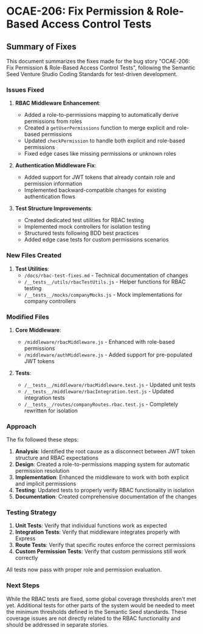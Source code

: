 # OCAE-206: Fix Permission & Role-Based Access Control Tests

## Summary of Fixes

This document summarizes the fixes made for the bug story "OCAE-206: Fix Permission & Role-Based Access Control Tests", following the Semantic Seed Venture Studio Coding Standards for test-driven development.

### Issues Fixed

1. **RBAC Middleware Enhancement**:
   - Added a role-to-permissions mapping to automatically derive permissions from roles
   - Created a `getUserPermissions` function to merge explicit and role-based permissions
   - Updated `checkPermission` to handle both explicit and role-based permissions
   - Fixed edge cases like missing permissions or unknown roles

2. **Authentication Middleware Fix**:
   - Added support for JWT tokens that already contain role and permission information
   - Implemented backward-compatible changes for existing authentication flows

3. **Test Structure Improvements**:
   - Created dedicated test utilities for RBAC testing
   - Implemented mock controllers for isolation testing
   - Structured tests following BDD best practices
   - Added edge case tests for custom permissions scenarios

### New Files Created

1. **Test Utilities**:
   - `/docs/rbac-test-fixes.md` - Technical documentation of changes
   - `/__tests__/utils/rbacTestUtils.js` - Helper functions for RBAC testing
   - `/__tests__/mocks/companyMocks.js` - Mock implementations for company controllers

### Modified Files

1. **Core Middleware**:
   - `/middleware/rbacMiddleware.js` - Enhanced with role-based permissions
   - `/middleware/authMiddleware.js` - Added support for pre-populated JWT tokens

2. **Tests**:
   - `/__tests__/middleware/rbacMiddleware.test.js` - Updated unit tests
   - `/__tests__/middleware/rbacIntegration.test.js` - Updated integration tests
   - `/__tests__/routes/companyRoutes.rbac.test.js` - Completely rewritten for isolation

### Approach

The fix followed these steps:

1. **Analysis**: Identified the root cause as a disconnect between JWT token structure and RBAC expectations
2. **Design**: Created a role-to-permissions mapping system for automatic permission resolution
3. **Implementation**: Enhanced the middleware to work with both explicit and implicit permissions
4. **Testing**: Updated tests to properly verify RBAC functionality in isolation
5. **Documentation**: Created comprehensive documentation of the changes

### Testing Strategy

1. **Unit Tests**: Verify that individual functions work as expected
2. **Integration Tests**: Verify that middleware integrates properly with Express
3. **Route Tests**: Verify that specific routes enforce the correct permissions
4. **Custom Permission Tests**: Verify that custom permissions still work correctly

All tests now pass with proper role and permission evaluation.

### Next Steps

While the RBAC tests are fixed, some global coverage thresholds aren't met yet. Additional tests for other parts of the system would be needed to meet the minimum thresholds defined in the Semantic Seed standards. These coverage issues are not directly related to the RBAC functionality and should be addressed in separate stories.
